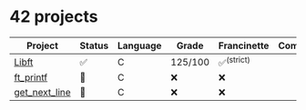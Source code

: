 # 42 projects

| Project   | Status            | Language          | Grade          | Francinette                   | Comments |
| --------- | ------------------ | ------------------ | --------------- | --------------------------- | ------------------ |
| [Libft](https://github.com/diabolo257/42Lausanne/tree/main/42Cursus/Libft) | :white_check_mark: | C | 125/100 | :white_check_mark:<sup>(strict)<sup>    |  |
| [ft_printf](https://github.com/diabolo257/42Lausanne/tree/main/42Cursus/ft_printf) | :construction: | C | :x: | :x:|  |
| [get_next_line](https://github.com/diabolo257/42Lausanne/tree/main/42Cursus/get_next_line) | :construction: | C | :x: | :x:|  |
